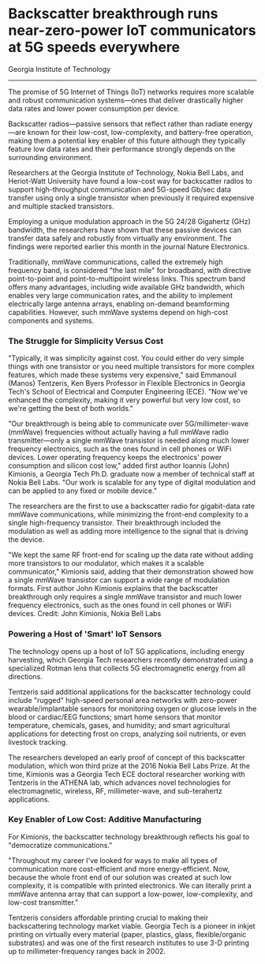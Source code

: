 # Backscatter breakthrough runs near-zero-power IoT communicators at 5G speeds everywhere

Georgia Institute of Technology

---

The promise of 5G Internet of Things (IoT) networks requires more scalable and robust communication systems—ones that deliver drastically higher data rates and lower power consumption per device.

Backscatter radios—passive sensors that reflect rather than radiate energy—are known for their low-cost, low-complexity, and battery-free operation, making them a potential key enabler of this future although they typically feature low data rates and their performance strongly depends on the surrounding environment.

Researchers at the Georgia Institute of Technology, Nokia Bell Labs, and Heriot-Watt University have found a low-cost way for backscatter radios to support high-throughput communication and 5G-speed Gb/sec data transfer using only a single transistor when previously it required expensive and multiple stacked transistors.

Employing a unique modulation approach in the 5G 24/28 Gigahertz (GHz) bandwidth, the researchers have shown that these passive devices can transfer data safely and robustly from virtually any environment. The findings were reported earlier this month in the journal Nature Electronics.

Traditionally, mmWave communications, called the extremely high frequency band, is considered "the last mile" for broadband, with directive point-to-point and point-to-multipoint wireless links. This spectrum band offers many advantages, including wide available GHz bandwidth, which enables very large communication rates, and the ability to implement electrically large antenna arrays, enabling on-demand beamforming capabilities. However, such mmWave systems depend on high-cost components and systems.

### The Struggle for Simplicity Versus Cost

"Typically, it was simplicity against cost. You could either do very simple things with one transistor or you need multiple transistors for more complex features, which made these systems very expensive," said Emmanouil (Manos) Tentzeris, Ken Byers Professor in Flexible Electronics in Georgia Tech's School of Electrical and Computer Engineering (ECE). "Now we've enhanced the complexity, making it very powerful but very low cost, so we're getting the best of both worlds."

"Our breakthrough is being able to communicate over 5G/millimeter-wave (mmWave) frequencies without actually having a full mmWave radio transmitter—only a single mmWave transistor is needed along much lower frequency electronics, such as the ones found in cell phones or WiFi devices. Lower operating frequency keeps the electronics' power consumption and silicon cost low," added first author Ioannis (John) Kimionis, a Georgia Tech Ph.D. graduate now a member of technical staff at Nokia Bell Labs. "Our work is scalable for any type of digital modulation and can be applied to any fixed or mobile device."

The researchers are the first to use a backscatter radio for gigabit-data rate mmWave communications, while minimizing the front-end complexity to a single high-frequency transistor. Their breakthrough included the modulation as well as adding more intelligence to the signal that is driving the device.

"We kept the same RF front-end for scaling up the data rate without adding more transistors to our modulator, which makes it a scalable communicator," Kimionis said, adding that their demonstration showed how a single mmWave transistor can support a wide range of modulation formats. First author John Kimionis explains that the backscatter breakthrough only requires a single mmWave transistor and much lower frequency electronics, such as the ones found in cell phones or WiFi devices. Credit: John Kimionis, Nokia Bell Labs

### Powering a Host of 'Smart' IoT Sensors

The technology opens up a host of IoT 5G applications, including energy harvesting, which Georgia Tech researchers recently demonstrated using a specialized Rotman lens that collects 5G electromagnetic energy from all directions.

Tentzeris said additional applications for the backscatter technology could include "rugged" high-speed personal area networks with zero-power wearable/implantable sensors for monitoring oxygen or glucose levels in the blood or cardiac/EEG functions; smart home sensors that monitor temperature, chemicals, gases, and humidity; and smart agricultural applications for detecting frost on crops, analyzing soil nutrients, or even livestock tracking.

The researchers developed an early proof of concept of this backscatter modulation, which won third prize at the 2016 Nokia Bell Labs Prize. At the time, Kimionis was a Georgia Tech ECE doctoral researcher working with Tentzeris in the ATHENA lab, which advances novel technologies for electromagnetic, wireless, RF, millimeter-wave, and sub-terahertz applications.

### Key Enabler of Low Cost: Additive Manufacturing

For Kimionis, the backscatter technology breakthrough reflects his goal to "democratize communications."

"Throughout my career I've looked for ways to make all types of communication more cost-efficient and more energy-efficient. Now, because the whole front end of our solution was created at such low complexity, it is compatible with printed electronics. We can literally print a mmWave antenna array that can support a low-power, low-complexity, and low-cost transmitter."

Tentzeris considers affordable printing crucial to making their backscattering technology market viable. Georgia Tech is a pioneer in inkjet printing on virtually every material (paper, plastics, glass, flexible/organic substrates) and was one of the first research institutes to use 3-D printing up to millimeter-frequency ranges back in 2002.

